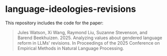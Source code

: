 # language-ideologies-revisions

This repository includes the code for the paper: 

> Jules Watson, Xi Wang, Raymond Liu, Suzanne Stevenson, and Barend Beekhuizen. 2025. Analyzing values about gendered language reform in LLMs' revisions. In Proceedings of the 2025 Conference on Empirical Methods in Natural Language Processing.
